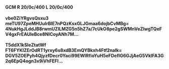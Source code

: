 #### GCM R 20/0c/400 L 20/0c/400
**vbe0ZiYRgvsQsxu3**<br/>**meTU97ZpeMHUuIrBlE7nPQzKsxGLJGmaa6dojbCvMBg=**<br/>**4NukHgJLddJB8rwmUZILMZG5n5hZ7a/7cUkO8pe2gSWMnVeZlwgTQeFV4gxFrEAUleBce8NICoyANh7M...**<br/><br/>
**T5ddX1kSIeZtatWf**<br/>**FT6FYKIZErOdRT1yrxy6s8xdB3EmQYBkxh4Ftf2naIk=**<br/>**DGV5ZOEPyh4QjyzfDecr0Yaci99EWIRfioYuH5eFDefIG6GJjAeG5VkIFA3G2q6EpQ4ogn3x9iVhFEFl...**